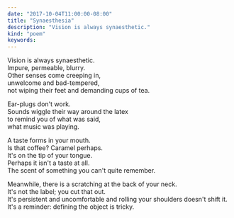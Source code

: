 ```yaml
---
date: "2017-10-04T11:00:00-08:00"
title: "Synaesthesia"
description: "Vision is always synaesthetic."
kind: "poem"
keywords:
---
```


Vision is always synaesthetic.  
Impure, permeable, blurry.  
Other senses come creeping in,  
unwelcome and bad-tempered,  
not wiping their feet and demanding cups of tea.

Ear-plugs don<span dir="rtl">'</span>t work.  
Sounds wiggle their way around the latex  
to remind you of what was said,  
what music was playing.

A taste forms in your mouth.  
Is that coffee? Caramel perhaps.  
It<span dir="rtl">'</span>s on the tip of your tongue.  
Perhaps it isn<span dir="rtl">'</span>t a taste at all.  
The scent of something you can<span dir="rtl">'</span>t quite remember.

Meanwhile, there is a scratching at the back of your neck.  
It<span dir="rtl">'</span>s not the label; you cut that out.  
It<span dir="rtl">'</span>s persistent and uncomfortable and rolling your shoulders doesn<span  
dir="rtl">'</span>t shift it.  
It<span dir="rtl">'</span>s a reminder: defining the object is tricky.  
